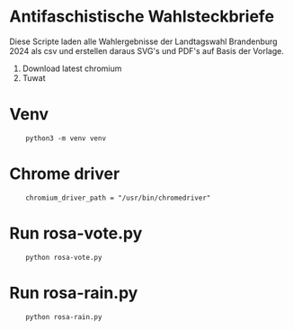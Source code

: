 # Antifaschistische Wahlsteckbriefe
Diese Scripte laden alle Wahlergebnisse der Landtagswahl Brandenburg 2024 als csv und erstellen daraus SVG's und PDF's auf Basis der Vorlage.

1. Download latest chromium
2. Tuwat

# Venv
```
    python3 -m venv venv
```
# Chrome driver
```
    chromium_driver_path = "/usr/bin/chromedriver"
```

# Run rosa-vote.py
```
    python rosa-vote.py
```

# Run rosa-rain.py
```
    python rosa-rain.py
```


